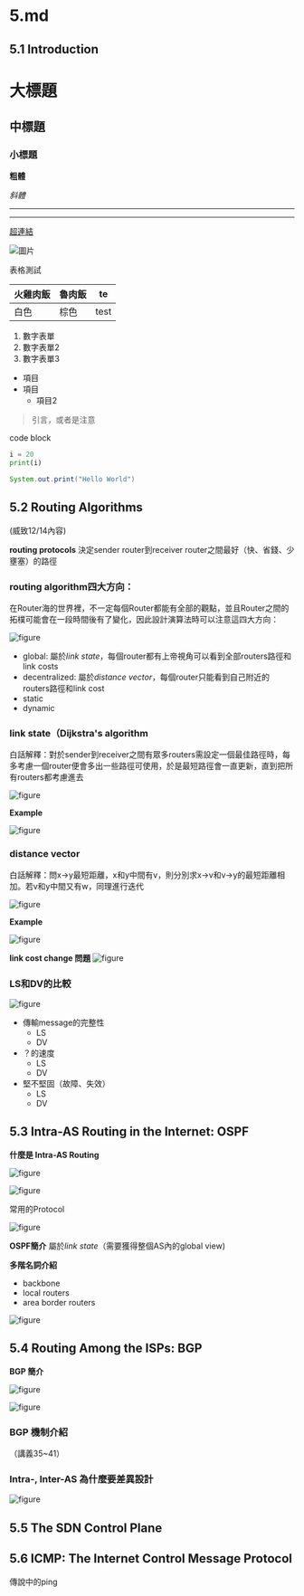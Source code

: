 # 5.md

## 5.1 Introduction

# 大標題
## 中標題
### 小標題

**粗體**

*斜體*

****
----

[超連結](https://www.google.com)

![圖片](figure/4_3-1.png)

表格測試

|火雞肉飯|魯肉飯|te|
|-|-|-|
|白色|棕色|test|

1. 數字表單
2. 數字表單2
3. 數字表單3

* 項目
* 項目
    * 項目2

> 引言，或者是注意

code block

```py
i = 20
print(i)
```

~~~java
System.out.print("Hello World")
~~~


## 5.2 Routing Algorithms
(威致12/14內容)

**routing protocols**
決定sender router到receiver router之間最好（快、省錢、少壅塞）的路徑

### routing algorithm四大方向：

在Router海的世界裡，不一定每個Router都能有全部的觀點，並且Router之間的拓樸可能會在一段時間後有了變化，因此設計演算法時可以注意這四大方向：

![figure](figure/5_2_1.png)

* global: 屬於*link state*，每個router都有上帝視角可以看到全部routers路徑和link costs
* decentralized: 屬於*distance vector*，每個router只能看到自己附近的routers路徑和link cost
* static
* dynamic

### link state（Dijkstra's algorithm

白話解釋：對於sender到receiver之間有眾多routers需設定一個最佳路徑時，每多考慮一個router便會多出一些路徑可使用，於是最短路徑會一直更新，直到把所有routers都考慮進去

![figure](figure/5_2_2.png)

**Example**

![figure](figure/5_2_3.png)


### distance vector
白話解釋：問x->y最短距離，x和y中間有v，則分別求x->v和v->y的最短距離相加。若v和y中間又有w，同理進行迭代

![figure](figure/5_2_4.png)


**Example**

![figure](figure/5_2_5.png)

**link cost change 問題**
![figure](figure/5_2_6.png)


### LS和DV的比較

![figure](figure/5_2_7.png)

* 傳輸message的完整性
    * LS
    * DV
* ？的速度
    * LS
    * DV
* 堅不堅固（故障、失效）
    * LS
    * DV


## 5.3 Intra-AS Routing in the Internet: OSPF

**什麼是 Intra-AS Routing**

![figure](figure/5_2_1.png)

![figure](figure/5_2_2.png)

常用的Protocol

![figure](figure/5_3_3.png)

**OSPF簡介**
屬於*link state*（需要獲得整個AS內的global view)

**多階名詞介紹**

- backbone
- local routers
- area border routers

![figure](figure/5_3_4.png)


## 5.4 Routing Among the ISPs: BGP

**BGP 簡介**

![figure](figure/5_4_1.png)


![figure](figure/5_4_2.png)

### BGP 機制介紹

（講義35~41）

### Intra-, Inter-AS 為什麼要差異設計

![figure](figure/5_4_5.png)


## 5.5 The SDN Control Plane



## 5.6 ICMP: The Internet Control Message Protocol

傳說中的ping